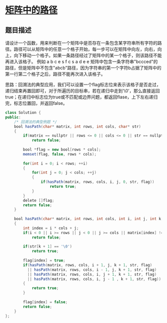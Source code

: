 # [矩阵中的路径](https://www.nowcoder.com/practice/c61c6999eecb4b8f88a98f66b273a3cc?tpId=13&tqId=11218&tPage=4&rp=4&ru=/ta/coding-interviews&qru=/ta/coding-interviews/question-ranking)

## 题目描述

请设计一个函数，用来判断在一个矩阵中是否存在一条包含某字符串所有字符的路径。路径可以从矩阵中的任意一个格子开始，每一步可以在矩阵中向左，向右，向上，向下移动一个格子。如果一条路径经过了矩阵中的某一个格子，则该路径不能再进入该格子。 例如 a b c e s f c s a d e e 矩阵中包含一条字符串"bccced"的路径，但是矩阵中不包含"abcb"路径，因为字符串的第一个字符b占据了矩阵中的第一行第二个格子之后，路径不能再次进入该格子。



思路：回溯法的典型应用，我们可以设置一个flag标志位来表示该格子是否走过，递归结束再置回即可，对于所遍历的目标串，若在递归中走到‘\0’，那么直接返回true；在递归中标志位为true或不匹配或边界问题，都返回flase，上下左右递归完，标志位置回，并返回false。



```java
class Solution {
public:
    /* 回溯法的典型例题 */
    bool hasPath(char* matrix, int rows, int cols, char* str)
    {
        if(matrix == nullptr || rows <= 0 || cols <= 0 || str == nullptr)
            return false;
        
        bool *flag = new bool[rows * cols];
        memset(flag, false, rows * cols);
        
        for(int i = 0; i < rows; ++i)
        {
            for(int j = 0; j < cols; ++j)
            {
                if(hasPath(matrix, rows, cols, i, j, 0, str, flag))
                    return true;
            }
        }
        delete []flag;
        return false;
    }
    
    bool hasPath(char* matrix, int rows, int cols, int i, int j, int k, char* str, bool *flag)
    {
        int index = i * cols + j;
        if(i < 0 || i >= rows || j < 0 || j >= cols || matrix[index] != str[k] || flag[index])
            return false;
        
        if(str[k + 1] == '\0')
            return true;
        
        flag[index] = true;
        if(hasPath(matrix, rows, cols, i + 1, j, k + 1, str, flag)
          || hasPath(matrix, rows, cols, i - 1, j, k + 1, str, flag)
          || hasPath(matrix, rows, cols, i, j + 1, k + 1, str, flag)
          || hasPath(matrix, rows, cols, i, j - 1 , k + 1, str, flag))
        {
            return true;
        }
        
        flag[index] = false;
        return false;
    }
};
```


